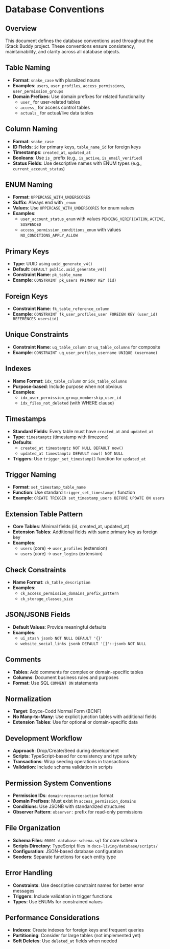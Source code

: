 # Database Conventions

## Overview

This document defines the database conventions used throughout the iStack Buddy project. These conventions ensure consistency, maintainability, and clarity across all database objects.

## Table Naming

- **Format**: `snake_case` with pluralized nouns
- **Examples**: `users`, `user_profiles`, `access_permissions`, `user_permission_groups`
- **Domain Prefixes**: Use domain prefixes for related functionality
  - `user_` for user-related tables
  - `access_` for access control tables
  - `actuals_` for actual/live data tables

## Column Naming

- **Format**: `snake_case`
- **ID Fields**: `id` for primary keys, `table_name_id` for foreign keys
- **Timestamps**: `created_at`, `updated_at`
- **Booleans**: Use `is_` prefix (e.g., `is_active`, `is_email_verified`)
- **Status Fields**: Use descriptive names with ENUM types (e.g., `current_account_status`)

## ENUM Naming

- **Format**: `UPPERCASE_WITH_UNDERSCORES`
- **Suffix**: Always end with `_enum`
- **Values**: Use `UPPERCASE_WITH_UNDERSCORES` for enum values
- **Examples**:
  - `user_account_status_enum` with values `PENDING_VERIFICATION`, `ACTIVE`, `SUSPENDED`
  - `access_permission_conditions_enum` with values `NO_CONDITIONS_APPLY_ALLOW`

## Primary Keys

- **Type**: UUID using `uuid_generate_v4()`
- **Default**: `DEFAULT public.uuid_generate_v4()`
- **Constraint Name**: `pk_table_name`
- **Example**: `CONSTRAINT pk_users PRIMARY KEY (id)`

## Foreign Keys

- **Constraint Name**: `fk_table_reference_column`
- **Example**: `CONSTRAINT fk_user_profiles_user FOREIGN KEY (user_id) REFERENCES users(id)`

## Unique Constraints

- **Constraint Name**: `uq_table_column` or `uq_table_columns` for composite
- **Example**: `CONSTRAINT uq_user_profiles_username UNIQUE (username)`

## Indexes

- **Name Format**: `idx_table_column` or `idx_table_columns`
- **Purpose-based**: Include purpose when not obvious
- **Examples**:
  - `idx_user_permission_group_membership_user_id`
  - `idx_files_not_deleted` (with WHERE clause)

## Timestamps

- **Standard Fields**: Every table must have `created_at` and `updated_at`
- **Type**: `timestamptz` (timestamp with timezone)
- **Defaults**:
  - `created_at timestamptz NOT NULL DEFAULT now()`
  - `updated_at timestamptz DEFAULT now() NOT NULL`
- **Triggers**: Use `trigger_set_timestamp()` function for `updated_at`

## Trigger Naming

- **Format**: `set_timestamp_table_name`
- **Function**: Use standard `trigger_set_timestamp()` function
- **Example**: `CREATE TRIGGER set_timestamp_users BEFORE UPDATE ON users`

## Extension Table Pattern

- **Core Tables**: Minimal fields (id, created_at, updated_at)
- **Extension Tables**: Additional fields with same primary key as foreign key
- **Examples**:
  - `users` (core) → `user_profiles` (extension)
  - `users` (core) → `user_logins` (extension)

## Check Constraints

- **Name Format**: `ck_table_description`
- **Examples**:
  - `ck_access_permission_domains_prefix_pattern`
  - `ck_storage_classes_size`

## JSON/JSONB Fields

- **Default Values**: Provide meaningful defaults
- **Examples**:
  - `ui_stash jsonb NOT NULL DEFAULT '{}'`
  - `website_social_links jsonb DEFAULT '[]'::jsonb NOT NULL`

## Comments

- **Tables**: Add comments for complex or domain-specific tables
- **Columns**: Document business rules and purposes
- **Format**: Use SQL `COMMENT ON` statements

## Normalization

- **Target**: Boyce-Codd Normal Form (BCNF)
- **No Many-to-Many**: Use explicit junction tables with additional fields
- **Extension Tables**: Use for optional or domain-specific data

## Development Workflow

- **Approach**: Drop/Create/Seed during development
- **Scripts**: TypeScript-based for consistency and type safety
- **Transactions**: Wrap seeding operations in transactions
- **Validation**: Include schema validation in scripts

## Permission System Conventions

- **Permission IDs**: `domain:resource:action` format
- **Domain Prefixes**: Must exist in `access_permission_domains`
- **Conditions**: Use JSONB with standardized structures
- **Observer Pattern**: `observer:` prefix for read-only permissions

## File Organization

- **Schema Files**: `00001-database-schema.sql` for core schema
- **Scripts Directory**: TypeScript files in `docs-living/database/scripts/`
- **Configuration**: JSON-based database configuration
- **Seeders**: Separate functions for each entity type

## Error Handling

- **Constraints**: Use descriptive constraint names for better error messages
- **Triggers**: Include validation in trigger functions
- **Types**: Use ENUMs for constrained values

## Performance Considerations

- **Indexes**: Create indexes for foreign keys and frequent queries
- **Partitioning**: Consider for large tables (not implemented yet)
- **Soft Deletes**: Use `deleted_at` fields when needed
